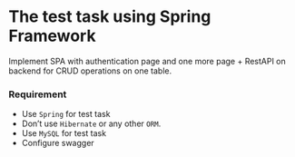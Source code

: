 # The test task using Spring Framework

Implement SPA with authentication page and one more page + RestAPI on backend for CRUD operations on one table.

### Requirement

- Use `Spring` for test task
- Don’t use `Hibernate` or any other `ORM`.
- Use `MySQL` for test task
- Configure swagger
